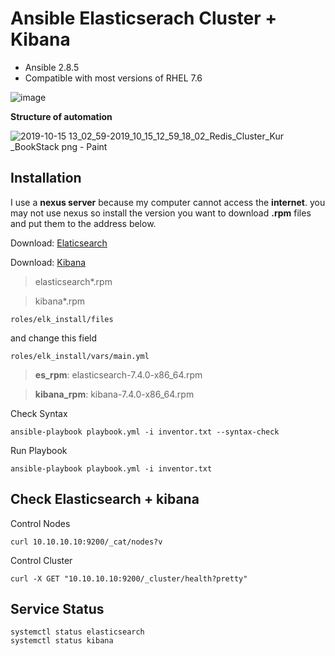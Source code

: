 # Ansible Elasticserach Cluster  + Kibana

-   Ansible 2.8.5
-   Compatible with most versions of RHEL 7.6
  
![image](https://user-images.githubusercontent.com/3519706/66905789-340db500-f00f-11e9-9cad-050a1f37e110.png)

**Structure of automation**

![2019-10-15 13_02_59-2019_10_15_12_59_18_02_Redis_Cluster_Kur _BookStack png - Paint](https://user-images.githubusercontent.com/3519706/66905959-7b944100-f00f-11e9-8bfb-4d697a46f88a.png)


## Installation

I use a **nexus server** because my computer cannot access the **internet**. 
you may not use nexus so install the version you want to download **.rpm** 
files and put them to the address below.

Download: [Elaticsearch](https://www.elastic.co/downloads/elasticsearch)

Download: [Kibana](https://www.elastic.co/products/kibana)

> elasticsearch*.rpm

> kibana*.rpm

    roles/elk_install/files

and change this field

    roles/elk_install/vars/main.yml

>    **es_rpm**: elasticsearch-7.4.0-x86_64.rpm

>    **kibana_rpm**: kibana-7.4.0-x86_64.rpm

Check Syntax

    ansible-playbook playbook.yml -i inventor.txt --syntax-check

Run Playbook

    ansible-playbook playbook.yml -i inventor.txt

## Check Elasticsearch + kibana

Control Nodes

    curl 10.10.10.10:9200/_cat/nodes?v
Control Cluster

    curl -X GET "10.10.10.10:9200/_cluster/health?pretty"

## Service Status

    systemctl status elasticsearch
    systemctl status kibana
